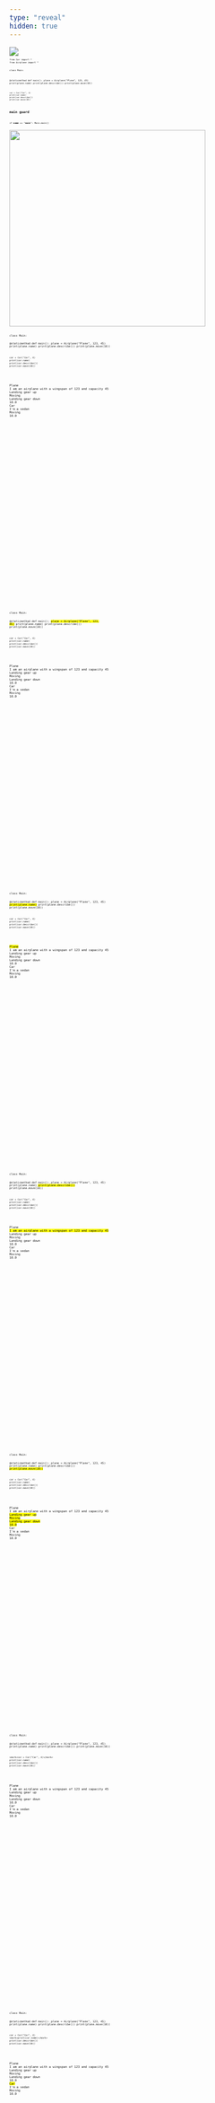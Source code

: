 ```yaml
---
type: "reveal"
hidden: true
---
```


<section>
    <img class="plain stretch" style="" src="/images/12.7.p.uml.png">
</section>

<section>
  <pre class="stretch" style="font-size: .33em"><code class="python">from Car import *
from Airplane import *

class Main:

  @staticmethod
  def main():
    plane = Airplane("Plane", 123, 45)
    print(plane.name)
    print(plane.describe())
    print(plane.move(10))

    car = Car("Car", 4)
    print(car.name)
    print(car.describe())
    print(car.move(10))

# main guard
if __name__ == "__main__":
  Main.main() </code></pre>
  <img class="plain" style="height: 350px" src="/images/12.7.p.4.test1.png">
</section>

<section>
  <pre class="stretch" style="font-size: .4em"><code class="python">class Main:

  @staticmethod
  def main():
    plane = Airplane("Plane", 123, 45)
    print(plane.name)
    print(plane.describe())
    print(plane.move(10))

    car = Car("Car", 4)
    print(car.name)
    print(car.describe())
    print(car.move(10))
</code></pre>
<pre class="" style="font-size: .45em; height: 400px"><code style="height: 450px" class="md">Plane
I am an airplane with a wingspan of 123 and capacity 45
Landing gear up
Moving
Landing gear down
10.0
Car
I'm a sedan
Moving
10.0</code></pre>
</section>

<section>
  <pre class="stretch" style="font-size: .4em"><code class="python">class Main:

  @staticmethod
  def main():
    <mark>plane = Airplane("Plane", 123, 45)</mark>
    print(plane.name)
    print(plane.describe())
    print(plane.move(10))

    car = Car("Car", 4)
    print(car.name)
    print(car.describe())
    print(car.move(10))
</code></pre>
<pre class="" style="font-size: .45em; height: 400px"><code style="height: 450px" class="md">Plane
I am an airplane with a wingspan of 123 and capacity 45
Landing gear up
Moving
Landing gear down
10.0
Car
I'm a sedan
Moving
10.0</code></pre>
</section>

<section>
  <pre class="stretch" style="font-size: .4em"><code class="python">class Main:

  @staticmethod
  def main():
    plane = Airplane("Plane", 123, 45)
    <mark>print(plane.name)</mark>
    print(plane.describe())
    print(plane.move(10))

    car = Car("Car", 4)
    print(car.name)
    print(car.describe())
    print(car.move(10))
</code></pre>
<pre class="" style="font-size: .45em; height: 400px"><code style="height: 450px" class="md"><mark>Plane</mark>
I am an airplane with a wingspan of 123 and capacity 45
Landing gear up
Moving
Landing gear down
10.0
Car
I'm a sedan
Moving
10.0</code></pre>
</section>

<section>
  <pre class="stretch" style="font-size: .4em"><code class="python">class Main:

  @staticmethod
  def main():
    plane = Airplane("Plane", 123, 45)
    print(plane.name)
    <mark>print(plane.describe())</mark>
    print(plane.move(10))

    car = Car("Car", 4)
    print(car.name)
    print(car.describe())
    print(car.move(10))
</code></pre>
<pre class="" style="font-size: .45em; height: 400px"><code style="height: 450px" class="md">Plane
<mark>I am an airplane with a wingspan of 123 and capacity 45</mark>
Landing gear up
Moving
Landing gear down
10.0
Car
I'm a sedan
Moving
10.0</code></pre>
</section>

<section>
  <pre class="stretch" style="font-size: .4em"><code class="python">class Main:

  @staticmethod
  def main():
    plane = Airplane("Plane", 123, 45)
    print(plane.name)
    print(plane.describe())
    <mark>print(plane.move(10))</mark>

    car = Car("Car", 4)
    print(car.name)
    print(car.describe())
    print(car.move(10))
</code></pre>
<pre class="" style="font-size: .45em; height: 400px"><code style="height: 450px" class="md">Plane
I am an airplane with a wingspan of 123 and capacity 45
<mark>Landing gear up
Moving
Landing gear down
10.0</mark>
Car
I'm a sedan
Moving
10.0</code></pre>
</section>

<section>
  <pre class="stretch" style="font-size: .4em"><code class="python">class Main:

  @staticmethod
  def main():
    plane = Airplane("Plane", 123, 45)
    print(plane.name)
    print(plane.describe())
    print(plane.move(10))

    <mark>car = Car("Car", 4)</mark>
    print(car.name)
    print(car.describe())
    print(car.move(10))
</code></pre>
<pre class="" style="font-size: .45em; height: 400px"><code style="height: 450px" class="md">Plane
I am an airplane with a wingspan of 123 and capacity 45
Landing gear up
Moving
Landing gear down
10.0
Car
I'm a sedan
Moving
10.0</code></pre>
</section>

<section>
  <pre class="stretch" style="font-size: .4em"><code class="python">class Main:

  @staticmethod
  def main():
    plane = Airplane("Plane", 123, 45)
    print(plane.name)
    print(plane.describe())
    print(plane.move(10))

    car = Car("Car", 4)
    <mark>print(car.name)</mark>
    print(car.describe())
    print(car.move(10))
</code></pre>
<pre class="" style="font-size: .45em; height: 400px"><code style="height: 450px" class="md">Plane
I am an airplane with a wingspan of 123 and capacity 45
Landing gear up
Moving
Landing gear down
10.0
<mark>Car</mark>
I'm a sedan
Moving
10.0</code></pre>
</section>

<section>
  <pre class="stretch" style="font-size: .4em"><code class="python">class Main:

  @staticmethod
  def main():
    plane = Airplane("Plane", 123, 45)
    print(plane.name)
    print(plane.describe())
    print(plane.move(10))

    car = Car("Car", 4)
    print(car.name)
    <mark>print(car.describe())</mark>
    print(car.move(10))
</code></pre>
<pre class="" style="font-size: .45em; height: 400px"><code style="height: 450px" class="md">Plane
I am an airplane with a wingspan of 123 and capacity 45
Landing gear up
Moving
Landing gear down
10.0
Car
<mark>I'm a sedan</mark>
Moving
10.0</code></pre>
</section>

<section>
  <pre class="stretch" style="font-size: .4em"><code class="python">class Main:

  @staticmethod
  def main():
    plane = Airplane("Plane", 123, 45)
    print(plane.name)
    print(plane.describe())
    print(plane.move(10))

    car = Car("Car", 4)
    print(car.name)
    print(car.describe())
    <mark>print(car.move(10))</mark>
</code></pre>
<pre class="" style="font-size: .45em; height: 400px"><code style="height: 450px" class="md">Plane
I am an airplane with a wingspan of 123 and capacity 45
Landing gear up
Moving
Landing gear down
10.0
Car
I'm a sedan
<mark>Moving
10.0</mark></code></pre>
</section>


<section>
  <pre class="" style="font-size: .4em"><code class="python">class Main:

  @staticmethod
  def main():
    car = Car("Car", 4)
    print(car.honk_horn())
</code></pre>
</section>


<section>
  <pre class="" style="font-size: .4em"><code class="python">class Main:

  @staticmethod
  def main():
    car = Car("Car", 4)
    print(<mark>car.honk_horn()</mark>)
</code></pre>
</section>


<section>
  <pre class="" style="font-size: .4em"><code class="python">class Main:

  @staticmethod
  def main():
    car = Car("Car", 4)
    print(car.honk_horn())
</code></pre>
  <img class="plain" style="height: 100px" src="/images/12.7.p.4.test2.png">
</section>

<section>
  <h3>Rules</h3>
  <ol>
    <li>Treat child class as any parent class</li>
    <li>Use attributes and methods based on object class and any parent classes</li>
    <li>Overriden methods will use code in child class</li>
  </ol>
</section>



<section>
  <pre class="stretch" style="font-size: .4em"><code class="python">class Main:

  @staticmethod
  def main():
    vehicles = []
    vehicles.append(Airplane("Plane", 123, 45))
    vehicles.append(Car("Car", 4))
    vehicles.append(Truck("Truck", 157))

    for v in vehicles:
      print(v.name)
      print(v.describe())
      print(v.move(10))</code></pre>
  <img class="plain" style="height: 450px" src="/images/12.7.p.4.test3.png">
</section>
